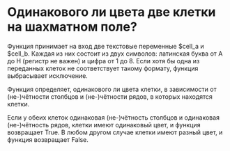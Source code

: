 # Одинакового ли цвета две клетки на шахматном поле?

Функция принимает на вход две текстовые переменные $cell_a и $cell_b. Каждая из них состоит из двух символов: латинская буква от A до H (регистр не важен) и цифра от 1 до 8. Если хотя бы одна из переданных клеток не соответствует такому формату, функция выбрасывает исключение.

Функция определяет, одинакового ли цвета клетки, в зависимости от (не-)чётности столбцов и (не-)чётности рядов, в которых находятся клетки.

Если у обеих клеток одинаковая (не-)чётность столбцов и одинаковая (не-)чётность рядов, клетки имеют одинаковый цвет, и функция возвращает True. В любом другом случае клетки имеют разный цвет, и функция возвращает False.
